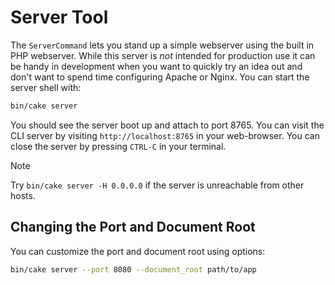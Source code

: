 # Server Tool

The `ServerCommand` lets you stand up a simple webserver using the built in PHP
webserver. While this server is *not* intended for production use it can
be handy in development when you want to quickly try an idea out and don't want
to spend time configuring Apache or Nginx. You can start the server shell with:

```bash
bin/cake server

```

You should see the server boot up and attach to port 8765. You can visit the
CLI server by visiting `http://localhost:8765`
in your web-browser. You can close the server by pressing `CTRL-C` in your
terminal.

> [!NOTE]
> Try `bin/cake server -H 0.0.0.0` if the server is unreachable from other hosts.
>

## Changing the Port and Document Root

You can customize the port and document root using options:

```bash
bin/cake server --port 8080 --document_root path/to/app

```